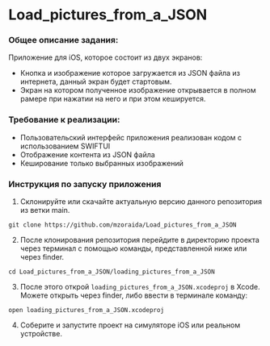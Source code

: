 # Load_pictures_from_a_JSON

### Общее описание задания:
Приложение для iOS, которое состоит из двух экранов: 
- Кнопка и изображение которое загружается из JSON файла из интернета, данный экран будет стартовым.
- Экран на котором полученное изображение открывается в полном рамере при нажатии на него и при этом кешируется.

### Требование к реализации:
- Пользовательский интерфейс приложения реализован кодом с использованием SWIFTUI
- Отображение контента из JSON файла
- Кеширование только выбранных изображений

### Инструкция по запуску приложения

1. Склонируйте или скачайте актуальную версию данного репозитория из ветки main.

```git clone https://github.com/mzoraida/Load_pictures_from_a_JSON```

2. После клонирования репозитория перейдите в директорию проекта через терминал с помощью команды, представленной ниже или через finder.

```cd Load_pictures_from_a_JSON/loading_pictures_from_a_JSON```

3. После этого открой `loading_pictures_from_a_JSON.xcodeproj` в Xcode. Можете открыть через finder, либо ввести в терминале команду:

```open loading_pictures_from_a_JSON.xcodeproj```

4. Соберите и запустите проект на симуляторе iOS или реальном устройстве.

